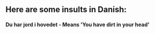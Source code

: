 ## Here are some insults in Danish:
#### Du har jord i hovedet - Means 'You have dirt in your head'
